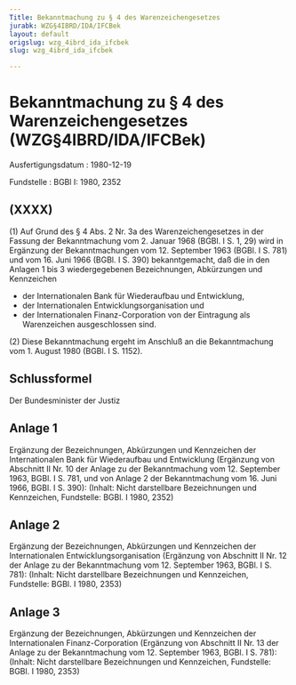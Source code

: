 ```yaml
---
Title: Bekanntmachung zu § 4 des Warenzeichengesetzes
jurabk: WZG§4IBRD/IDA/IFCBek
layout: default
origslug: wzg_4ibrd_ida_ifcbek
slug: wzg_4ibrd_ida_ifcbek

---
```


# Bekanntmachung zu § 4 des Warenzeichengesetzes (WZG§4IBRD/IDA/IFCBek)

Ausfertigungsdatum
:   1980-12-19

Fundstelle
:   BGBl I: 1980, 2352

## (XXXX)

(1) Auf Grund des § 4 Abs. 2 Nr. 3a des Warenzeichengesetzes in der
Fassung der Bekanntmachung vom 2. Januar 1968 (BGBl. I S. 1, 29) wird
in Ergänzung der Bekanntmachungen vom 12. September 1963 (BGBl. I S.
781) und vom 16. Juni 1966 (BGBl. I S. 390) bekanntgemacht, daß die in
den Anlagen 1 bis 3 wiedergegebenen Bezeichnungen, Abkürzungen und
Kennzeichen
- der Internationalen Bank für Wiederaufbau und Entwicklung,
- der Internationalen Entwicklungsorganisation und
- der Internationalen Finanz-Corporation
von der Eintragung als Warenzeichen ausgeschlossen sind.

(2) Diese Bekanntmachung ergeht im Anschluß an die Bekanntmachung vom
1\. August 1980 (BGBl. I S. 1152).

## Schlussformel

Der Bundesminister der Justiz

## Anlage 1

Ergänzung der Bezeichnungen, Abkürzungen und Kennzeichen der
Internationalen Bank für Wiederaufbau und Entwicklung
(Ergänzung von Abschnitt II Nr. 10 der Anlage zu der Bekanntmachung
vom 12. September 1963, BGBl. I S. 781, und von Anlage 2 der
Bekanntmachung vom 16. Juni 1966, BGBl. I S. 390):
(Inhalt: Nicht darstellbare Bezeichnungen und Kennzeichen,
Fundstelle: BGBl. I 1980, 2352)

## Anlage 2

Ergänzung der Bezeichnungen, Abkürzungen und Kennzeichen der
Internationalen Entwicklungsorganisation
(Ergänzung von Abschnitt II Nr. 12 der Anlage zu der Bekanntmachung
vom 12. September 1963, BGBl. I S. 781):
(Inhalt: Nicht darstellbare Bezeichnungen und Kennzeichen,
Fundstelle: BGBl. I 1980, 2353)

## Anlage 3

Ergänzung der Bezeichnungen, Abkürzungen und Kennzeichen der
Internationalen Finanz-Corporation
(Ergänzung von Abschnitt II Nr. 13 der Anlage zu der Bekanntmachung
vom 12. September 1963, BGBl. I S. 781):
(Inhalt: Nicht darstellbare Bezeichnungen und Kennzeichen,
Fundstelle: BGBl. I 1980, 2353)

